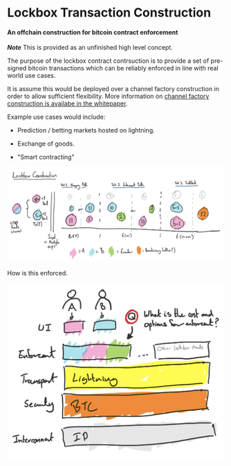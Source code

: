 # Lockbox Transaction Construction

#### An offchain construction for bitcoin contract enforcement

***Note*** This is provided as an unfinished high level concept.

The purpose of the lockbox contract contrsuction is to provide a set of pre-signed bitcoin transactions which can be reliably enforced in line with real world use cases.

It is assume this would be deployed over a channel factory construction in order to allow sufficient flexibility.  More information on [channel factory construction is availabe in the whitepaper](https://www.ncbi.nlm.nih.gov/pmc/articles/PMC6124062/).

Example use cases would include:

- Prediction / betting markets hosted on lightning.

- Exchange of goods.

- "Smart contracting"



![Lockbox_1.png](Lockbox_1.png)

How is this enforced.

![Lockbox_2.png](Lockbox_2.png)


